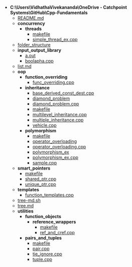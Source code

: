 - __C:\\Users\\VidhathaVivekananda\\OneDrive \- Catchpoint Systems\\GitHub\\Cpp\-Fundamentals__
   - [README.md](README.md)
   - __concurrency__
     - __threads__
       - [makefile](concurrency/threads/makefile)
       - [simple\_thread\_ex.cpp](concurrency/threads/simple_thread_ex.cpp)
   - [folder\_structure](folder_structure)
   - __input\_output\_library__
     - [a.out](input_output_library/a.out)
     - [boolapha.cpp](input_output_library/boolapha.cpp)
   - [list.md](list.md)
   - __oop__
     - __function\_overriding__
       - [func\_overriding.cpp](oop/function_overriding/func_overriding.cpp)
     - __inheritance__
       - [base\_derived\_const\_dest.cpp](oop/inheritance/base_derived_const_dest.cpp)
       - [diamond\_problem](oop/inheritance/diamond_problem)
       - [diamond\_problem.cpp](oop/inheritance/diamond_problem.cpp)
       - [makefile](oop/inheritance/makefile)
       - [multilevel\_inheritance.cpp](oop/inheritance/multilevel_inheritance.cpp)
       - [multiple\_inheritance.cpp](oop/inheritance/multiple_inheritance.cpp)
       - [vehicle.cpp](oop/inheritance/vehicle.cpp)
     - __polymorphism__
       - [makefile](oop/polymorphism/makefile)
       - [operator\_overloading](oop/polymorphism/operator_overloading)
       - [operator\_overloading.cpp](oop/polymorphism/operator_overloading.cpp)
       - [polymorphism\_ex](oop/polymorphism/polymorphism_ex)
       - [polymorphism\_ex.cpp](oop/polymorphism/polymorphism_ex.cpp)
       - [sample.cpp](oop/polymorphism/sample.cpp)
   - __smart\_pointers__
     - [makefile](smart_pointers/makefile)
     - [shared\_ptr.cpp](smart_pointers/shared_ptr.cpp)
     - [unique\_ptr.cpp](smart_pointers/unique_ptr.cpp)
   - __templates__
     - [function\_templates.cpp](templates/function_templates.cpp)
   - [tree\-md.sh](tree-md.sh)
   - [tree.md](tree.md)
   - __utilities__
     - __function\_objects__
       - __reference\_wrappers__
         - [makefile](utilities/function_objects/reference_wrappers/makefile)
         - [ref\_and\_cref.cpp](utilities/function_objects/reference_wrappers/ref_and_cref.cpp)
     - __pairs\_and\_tuples__
       - [makefile](utilities/pairs_and_tuples/makefile)
       - [pair.cpp](utilities/pairs_and_tuples/pair.cpp)
       - [tie\_ignore.cpp](utilities/pairs_and_tuples/tie_ignore.cpp)
       - [tuple.cpp](utilities/pairs_and_tuples/tuple.cpp)


